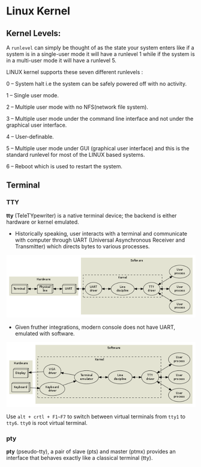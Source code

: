 # Linux Kernel

## Kernel Levels:

A `runlevel` can simply be thought of as the state your system enters like if a system is in a single-user mode it will have a runlevel 1 while if the system is in a multi-user mode it will have a runlevel 5.

LINUX kernel supports these seven different runlevels :

0 – System halt i.e the system can be safely powered off with no activity.

1 – Single user mode.

2 – Multiple user mode with no NFS(network file system).

3 – Multiple user mode under the command line interface and not under the graphical user interface.

4 – User-definable.

5 – Multiple user mode under GUI (graphical user interface) and this is the standard runlevel for most of the LINUX based systems.

6 – Reboot which is used to restart the system.


## Terminal

### TTY

**tty** (TeleTYpewriter) is a native terminal device; the backend is either hardware or kernel emulated.

* Historically speaking, user interacts with a terminal and communicate with computer through UART (Universal Asynchronous Receiver and Transmitter) which directs bytes to various processes.

![alt text](imgs/tty.png "tty")

* Given fruther integrations, modern console does not have UART, emulated with software.

![alt text](imgs/tty_no_uart.png "tty_no_uart")

Use `alt + crtl + F1~F7` to switch between virtual terminals from `tty1` to `tty6`. `tty0` is root virtual terminal.

### pty

**pty** (pseudo-tty), a pair of slave (pts) and master (ptmx) provides  an  interface that behaves exactly like a classical terminal (tty).
